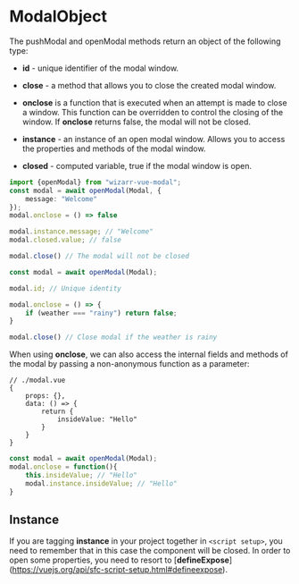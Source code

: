 # ModalObject
The pushModal and openModal methods return an object of the following type:

- **id** - unique identifier of the modal window.

- **close** - a method that allows you to close the created modal window.

- **onclose** is a function that is executed when an attempt is made to close a window. This function can be overridden to control the closing of the window. If **onclose** returns false, the modal will not be closed.

- **instance** - an instance of an open modal window. Allows you to access the properties and methods of the modal window.

- **closed** - computed variable, true if the modal window is open.

```ts
import {openModal} from "wizarr-vue-modal";
const modal = await openModal(Modal, {
    message: "Welcome"
});
modal.onclose = () => false

modal.instance.message; // "Welcome"
modal.closed.value; // false

modal.close() // The modal will not be closed
```
```ts
const modal = await openModal(Modal);

modal.id; // Unique identity

modal.onclose = () => {
    if (weather === "rainy") return false;
}

modal.close() // Close modal if the weather is rainy
```
When using **onclose**, we can also access the internal fields and methods of the modal by passing a non-anonymous function as a parameter:
```vue
// ./modal.vue
{
    props: {},
    data: () => {
        return {
            insideValue: "Hello"
        }
    }
}
```
```ts
const modal = await openModal(Modal);
modal.onclose = function(){
    this.insideValue; // "Hello"
    modal.instance.insideValue; // "Hello"
}
```

## Instance
If you are tagging **instance** in your project together in `<script setup>`, you need to remember that in this case
the component will be closed. In order to open some properties, you need to resort to [**defineExpose**]
(https://vuejs.org/api/sfc-script-setup.html#defineexpose).
